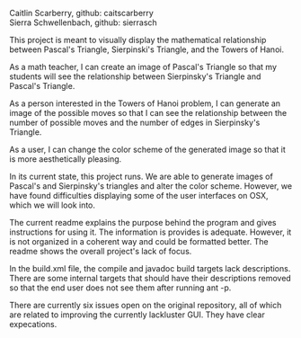 Caitlin Scarberry, github: caitscarberry  
Sierra Schwellenbach, github: sierrasch  

This project is meant to visually display the mathematical relationship between Pascal's Triangle, Sierpinski's Triangle, and the Towers of Hanoi.  


As a math teacher, I can create an image of Pascal's Triangle so that my students will see the relationship between Sierpinsky's Triangle and Pascal's Triangle.  

As a person interested in the Towers of Hanoi problem, I can generate an image of the possible moves so that I can see the relationship between the number of possible moves and the number of edges in Sierpinsky's Triangle.  

As a user, I can change the color scheme of the generated image so that it is more aesthetically pleasing.  

In its current state, this project runs. We are able to generate images of Pascal's and Sierpinsky's triangles and alter the color scheme. However, we have found difficulties displaying some of the user interfaces on OSX, which we will look into.

The current readme explains the purpose behind the program and gives instructions for using it. The information is provides is adequate. However, it is not organized in a coherent way and could be formatted better. The readme shows the overall project's lack of focus.

In the build.xml file, the compile and javadoc build targets lack descriptions. There are some internal targets that should have their descriptions removed so that the end user does not see them after running ant -p.

There are currently six issues open on the original repository, all of which are related to improving the currently lackluster GUI. They have clear expecations.


